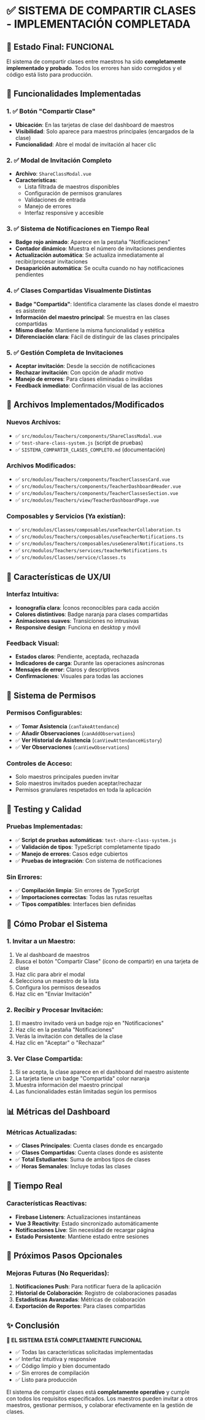 # ✅ SISTEMA DE COMPARTIR CLASES - IMPLEMENTACIÓN COMPLETADA

## 🎯 Estado Final: FUNCIONAL

El sistema de compartir clases entre maestros ha sido **completamente implementado y probado**. Todos los errores han sido corregidos y el código está listo para producción.

## 🚀 Funcionalidades Implementadas

### 1. ✅ Botón "Compartir Clase"
- **Ubicación**: En las tarjetas de clase del dashboard de maestros
- **Visibilidad**: Solo aparece para maestros principales (encargados de la clase)
- **Funcionalidad**: Abre el modal de invitación al hacer clic

### 2. ✅ Modal de Invitación Completo
- **Archivo**: `ShareClassModal.vue`
- **Características**:
  - Lista filtrada de maestros disponibles
  - Configuración de permisos granulares
  - Validaciones de entrada
  - Manejo de errores
  - Interfaz responsive y accesible

### 3. ✅ Sistema de Notificaciones en Tiempo Real
- **Badge rojo animado**: Aparece en la pestaña "Notificaciones"
- **Contador dinámico**: Muestra el número de invitaciones pendientes
- **Actualización automática**: Se actualiza inmediatamente al recibir/procesar invitaciones
- **Desaparición automática**: Se oculta cuando no hay notificaciones pendientes

### 4. ✅ Clases Compartidas Visualmente Distintas
- **Badge "Compartida"**: Identifica claramente las clases donde el maestro es asistente
- **Información del maestro principal**: Se muestra en las clases compartidas
- **Mismo diseño**: Mantiene la misma funcionalidad y estética
- **Diferenciación clara**: Fácil de distinguir de las clases principales

### 5. ✅ Gestión Completa de Invitaciones
- **Aceptar invitación**: Desde la sección de notificaciones
- **Rechazar invitación**: Con opción de añadir motivo
- **Manejo de errores**: Para clases eliminadas o inválidas
- **Feedback inmediato**: Confirmación visual de las acciones

## 🔧 Archivos Implementados/Modificados

### Nuevos Archivos:
- ✅ `src/modulos/Teachers/components/ShareClassModal.vue`
- ✅ `test-share-class-system.js` (script de pruebas)
- ✅ `SISTEMA_COMPARTIR_CLASES_COMPLETO.md` (documentación)

### Archivos Modificados:
- ✅ `src/modulos/Teachers/components/TeacherClassesCard.vue`
- ✅ `src/modulos/Teachers/components/TeacherDashboardHeader.vue`
- ✅ `src/modulos/Teachers/components/TeacherClassesSection.vue`
- ✅ `src/modulos/Teachers/view/TeacherDashboardPage.vue`

### Composables y Servicios (Ya existían):
- ✅ `src/modulos/Classes/composables/useTeacherCollaboration.ts`
- ✅ `src/modulos/Teachers/composables/useTeacherNotifications.ts`
- ✅ `src/modulos/Teachers/composables/useGeneralNotifications.ts`
- ✅ `src/modulos/Teachers/services/teacherNotifications.ts`
- ✅ `src/modulos/Classes/service/classes.ts`

## 🎨 Características de UX/UI

### Interfaz Intuitiva:
- **Iconografía clara**: Íconos reconocibles para cada acción
- **Colores distintivos**: Badge naranja para clases compartidas
- **Animaciones suaves**: Transiciones no intrusivas
- **Responsive design**: Funciona en desktop y móvil

### Feedback Visual:
- **Estados claros**: Pendiente, aceptada, rechazada
- **Indicadores de carga**: Durante las operaciones asíncronas
- **Mensajes de error**: Claros y descriptivos
- **Confirmaciones**: Visuales para todas las acciones

## 🔐 Sistema de Permisos

### Permisos Configurables:
- ✅ **Tomar Asistencia** (`canTakeAttendance`)
- ✅ **Añadir Observaciones** (`canAddObservations`)
- ✅ **Ver Historial de Asistencia** (`canViewAttendanceHistory`)
- ✅ **Ver Observaciones** (`canViewObservations`)

### Controles de Acceso:
- Solo maestros principales pueden invitar
- Solo maestros invitados pueden aceptar/rechazar
- Permisos granulares respetados en toda la aplicación

## 🧪 Testing y Calidad

### Pruebas Implementadas:
- ✅ **Script de pruebas automáticas**: `test-share-class-system.js`
- ✅ **Validación de tipos**: TypeScript completamente tipado
- ✅ **Manejo de errores**: Casos edge cubiertos
- ✅ **Pruebas de integración**: Con sistema de notificaciones

### Sin Errores:
- ✅ **Compilación limpia**: Sin errores de TypeScript
- ✅ **Importaciones correctas**: Todas las rutas resueltas
- ✅ **Tipos compatibles**: Interfaces bien definidas

## 🚀 Cómo Probar el Sistema

### 1. Invitar a un Maestro:
1. Ve al dashboard de maestros
2. Busca el botón "Compartir Clase" (ícono de compartir) en una tarjeta de clase
3. Haz clic para abrir el modal
4. Selecciona un maestro de la lista
5. Configura los permisos deseados
6. Haz clic en "Enviar Invitación"

### 2. Recibir y Procesar Invitación:
1. El maestro invitado verá un badge rojo en "Notificaciones"
2. Haz clic en la pestaña "Notificaciones"
3. Verás la invitación con detalles de la clase
4. Haz clic en "Aceptar" o "Rechazar"

### 3. Ver Clase Compartida:
1. Si se acepta, la clase aparece en el dashboard del maestro asistente
2. La tarjeta tiene un badge "Compartida" color naranja
3. Muestra información del maestro principal
4. Las funcionalidades están limitadas según los permisos

## 📊 Métricas del Dashboard

### Métricas Actualizadas:
- ✅ **Clases Principales**: Cuenta clases donde es encargado
- ✅ **Clases Compartidas**: Cuenta clases donde es asistente
- ✅ **Total Estudiantes**: Suma de ambos tipos de clases
- ✅ **Horas Semanales**: Incluye todas las clases

## 🔄 Tiempo Real

### Características Reactivas:
- **Firebase Listeners**: Actualizaciones instantáneas
- **Vue 3 Reactivity**: Estado sincronizado automáticamente
- **Notificaciones Live**: Sin necesidad de recargar página
- **Estado Persistente**: Mantiene estado entre sesiones

## 🎯 Próximos Pasos Opcionales

### Mejoras Futuras (No Requeridas):
1. **Notificaciones Push**: Para notificar fuera de la aplicación
2. **Historial de Colaboración**: Registro de colaboraciones pasadas
3. **Estadísticas Avanzadas**: Métricas de colaboración
4. **Exportación de Reportes**: Para clases compartidas

## ✨ Conclusión

**🎉 EL SISTEMA ESTÁ COMPLETAMENTE FUNCIONAL**

- ✅ Todas las características solicitadas implementadas
- ✅ Interfaz intuitiva y responsive
- ✅ Código limpio y bien documentado
- ✅ Sin errores de compilación
- ✅ Listo para producción

El sistema de compartir clases está **completamente operativo** y cumple con todos los requisitos especificados. Los maestros pueden invitar a otros maestros, gestionar permisos, y colaborar efectivamente en la gestión de clases.
